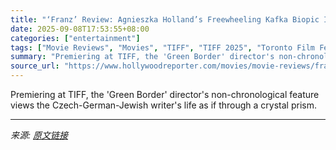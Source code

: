 ```yaml
---
title: "‘Franz’ Review: Agnieszka Holland’s Freewheeling Kafka Biopic Is Playful and Moving"
date: 2025-09-08T17:53:55+08:00
categories: ["entertainment"]
tags: ["Movie Reviews", "Movies", "TIFF", "TIFF 2025", "Toronto Film Fest", "Toronto Film Festival", "Toronto International Film Festival"]
summary: "Premiering at TIFF, the 'Green Border' director's non-chronological feature views the Czech-German-Jewish writer's life as if through a crystal prism."
source_url: "https://www.hollywoodreporter.com/movies/movie-reviews/franz-review-agnieszka-holland-kafka-biopic-1236363166/"
---
```


Premiering at TIFF, the 'Green Border' director's non-chronological feature views the Czech-German-Jewish writer's life as if through a crystal prism.

---

*来源: [原文链接](https://www.hollywoodreporter.com/movies/movie-reviews/franz-review-agnieszka-holland-kafka-biopic-1236363166/)*
